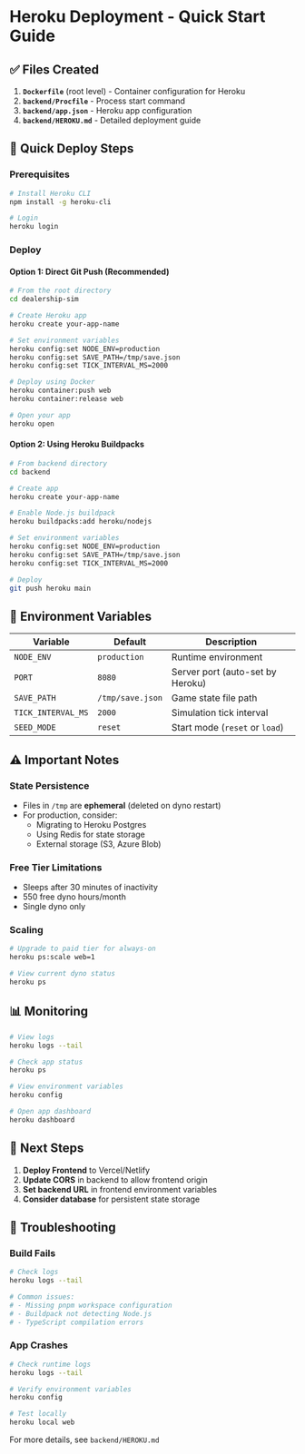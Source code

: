 # Heroku Deployment - Quick Start Guide

## ✅ Files Created

1. **`Dockerfile`** (root level) - Container configuration for Heroku
2. **`backend/Procfile`** - Process start command
3. **`backend/app.json`** - Heroku app configuration
4. **`backend/HEROKU.md`** - Detailed deployment guide

## 🚀 Quick Deploy Steps

### Prerequisites
```bash
# Install Heroku CLI
npm install -g heroku-cli

# Login
heroku login
```

### Deploy

#### Option 1: Direct Git Push (Recommended)
```bash
# From the root directory
cd dealership-sim

# Create Heroku app
heroku create your-app-name

# Set environment variables
heroku config:set NODE_ENV=production
heroku config:set SAVE_PATH=/tmp/save.json
heroku config:set TICK_INTERVAL_MS=2000

# Deploy using Docker
heroku container:push web
heroku container:release web

# Open your app
heroku open
```

#### Option 2: Using Heroku Buildpacks
```bash
# From backend directory
cd backend

# Create app
heroku create your-app-name

# Enable Node.js buildpack
heroku buildpacks:add heroku/nodejs

# Set environment variables
heroku config:set NODE_ENV=production
heroku config:set SAVE_PATH=/tmp/save.json
heroku config:set TICK_INTERVAL_MS=2000

# Deploy
git push heroku main
```

## 🔧 Environment Variables

| Variable | Default | Description |
|----------|---------|-------------|
| `NODE_ENV` | `production` | Runtime environment |
| `PORT` | `8080` | Server port (auto-set by Heroku) |
| `SAVE_PATH` | `/tmp/save.json` | Game state file path |
| `TICK_INTERVAL_MS` | `2000` | Simulation tick interval |
| `SEED_MODE` | `reset` | Start mode (`reset` or `load`) |

## ⚠️ Important Notes

### State Persistence
- Files in `/tmp` are **ephemeral** (deleted on dyno restart)
- For production, consider:
  - Migrating to Heroku Postgres
  - Using Redis for state storage
  - External storage (S3, Azure Blob)

### Free Tier Limitations
- Sleeps after 30 minutes of inactivity
- 550 free dyno hours/month
- Single dyno only

### Scaling
```bash
# Upgrade to paid tier for always-on
heroku ps:scale web=1

# View current dyno status
heroku ps
```

## 📊 Monitoring

```bash
# View logs
heroku logs --tail

# Check app status
heroku ps

# View environment variables
heroku config

# Open app dashboard
heroku dashboard
```

## 🔗 Next Steps

1. **Deploy Frontend** to Vercel/Netlify
2. **Update CORS** in backend to allow frontend origin
3. **Set backend URL** in frontend environment variables
4. **Consider database** for persistent state storage

## 🐛 Troubleshooting

### Build Fails
```bash
# Check logs
heroku logs --tail

# Common issues:
# - Missing pnpm workspace configuration
# - Buildpack not detecting Node.js
# - TypeScript compilation errors
```

### App Crashes
```bash
# Check runtime logs
heroku logs --tail

# Verify environment variables
heroku config

# Test locally
heroku local web
```

For more details, see `backend/HEROKU.md`

